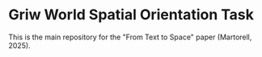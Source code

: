 # Griw World Spatial Orientation Task
 This is the main repository for the "From Text to Space" paper (Martorell, 2025).
